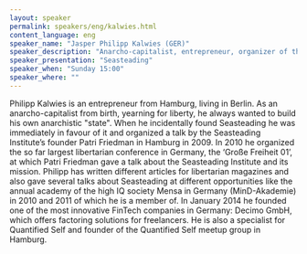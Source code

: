```yaml
---
layout: speaker
permalink: speakers/eng/kalwies.html
content_language: eng
speaker_name: "Jasper Philipp Kalwies (GER)"
speaker_description: "Anarcho-capitalist, entrepreneur, organizer of the largest libertarian conference in Germany"
speaker_presentation: "Seasteading"
speaker_when: "Sunday 15:00"
speaker_where: ""
---
```


Philipp Kalwies is an entrepreneur from Hamburg, living in Berlin. As an anarcho-capitalist from birth, yearning for liberty, he always wanted to build his own anarchistic "state". When he incidentally found Seasteading he was immediately in favour of it and organized a talk by the Seasteading Institute’s founder Patri Friedman in Hamburg in 2009. In 2010 he organized the so far largest libertarian conference in Germany, the ‘Große Freiheit 01’, at which Patri Friedman gave a talk about the Seasteading Institute and its mission. Philipp has written different articles for libertarian magazines and also gave several talks about Seasteading at different opportunities like the annual academy of the high IQ society Mensa in Germany (MinD-Akademie) in 2010 and 2011 of which he is a member of. In January 2014 he founded one of the most innovative FinTech companies in Germany: Decimo GmbH, which offers factoring solutions for freelancers. He is also a specialist for Quantified Self and founder of the Quantified Self meetup group in Hamburg.
